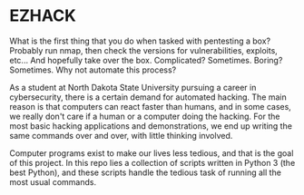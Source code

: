 # EZHACK
What is the first thing that you do when tasked with pentesting a box? Probably run nmap, then check the versions for vulnerabilities, exploits, etc... And hopefully take over the box. Complicated? Sometimes. Boring? Sometimes. Why not automate this process?

As a student at North Dakota State University pursuing a career in cybersecurity, there is a certain demand for automated hacking. The main reason is that computers can react faster than humans, and in some cases, we really don't care if a human or a computer doing the hacking. For the most basic hacking applications and demonstrations, we end up writing the same commands over and over, with little thinking involved.

Computer programs exist to make our lives less tedious, and that is the goal of this project. In this repo lies a collection of scripts written in Python 3 (the best Python), and these scripts handle the tedious task of running all the most usual commands.
